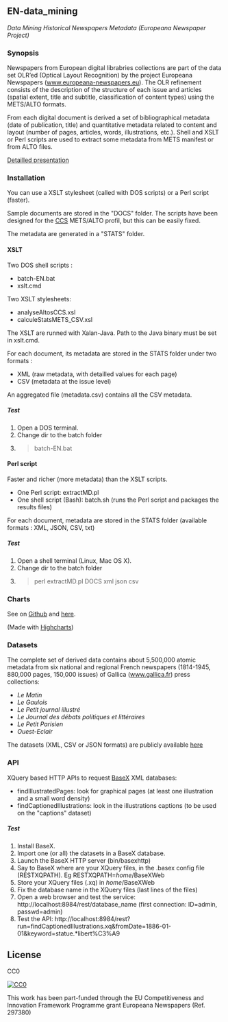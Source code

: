 ## EN-data_mining
*Data Mining Historical Newspapers Metadata (Europeana Newspaper Project)*

### Synopsis
Newspapers from European digital librabries collections are part of the data set OLR’ed (Optical Layout Recognition) by the project Europeana Newspapers (www.europeana-newspapers.eu). The OLR refinement consists of the description of the structure of each issue and articles (spatial extent, title and subtitle, classification of content types) using the METS/ALTO formats.

From each digital document is derived a set of bibliographical metadata (date of publication, title) and quantitative metadata related to content and layout (number of pages, articles, words, illustrations, etc.). Shell and XSLT or Perl scripts are used to extract some metadata from METS manifest or from ALTO files.

[Detailled presentation](http://altomator.github.io/EN-data_mining/)

### Installation
You can use a XSLT stylesheet (called with DOS scripts) or a Perl script (faster).

Sample documents are stored in the "DOCS" folder. The scripts have been designed for the [CCS](https://content-conversion.com/wp-content/uploads/2014/09/CCS-METS-ALTO-Info_basic_20140909.pdf) METS/ALTO profil, but this can be easily fixed.

The metadata are generated in a "STATS" folder.

#### XSLT
Two DOS shell scripts :
- batch-EN.bat
- xslt.cmd

Two XSLT stylesheets:
- analyseAltosCCS.xsl
- calculeStatsMETS_CSV.xsl

The XSLT are runned with Xalan-Java. Path to the Java binary must be set in xslt.cmd.

For each document, its metadata are stored in the STATS folder under two formats :
- XML (raw metadata, with detailled values for each page)
- CSV (metadata at the issue level)

An aggregated file (metadata.csv) contains all the CSV metadata.


##### Test
1. Open a DOS terminal.
2. Change dir to the batch folder
3. >batch-EN.bat 

#### Perl script
Faster and richer (more metadata) than the XSLT scripts.

- One Perl script: extractMD.pl 
- One shell script (Bash): batch.sh (runs the Perl script and packages the results files)

For each document, metadata are stored in the STATS folder (available formats : XML, JSON, CSV, txt)


##### Test
1. Open a shell terminal (Linux, Mac OS X).
2. Change dir to the batch folder
3. >perl extractMD.pl DOCS xml json csv



### Charts
See on [Github](https://github.com/altomator/EN-data_mining/tree/master/Charts) and [here](http://altomator.github.io/EN-data_mining/).

(Made with [Highcharts](www.highcharts.com))

### Datasets
The complete set of derived data contains about 5,500,000 atomic metadata from six national and regional French newspapers (1814-1945, 880,000 pages, 150,000 issues) of Gallica (www.gallica.fr) press collections:
- *Le Matin*
- *Le Gaulois*
- *Le Petit journal illustré*
- *Le Journal des débats politiques et littéraires*
- *Le Petit Parisien*
- *Ouest-Eclair*

The datasets (XML, CSV or JSON formats) are publicly available [here](http://altomator.github.io/EN-data_mining)

### API 
XQuery based HTTP APIs to request [BaseX](http://basex.org/) XML databases:
- findIllustratedPages: look for graphical pages (at least one illustration and a small word density)
- findCaptionedIllustrations: look in the illustrations captions (to be used on the "captions" dataset)

##### Test
1. Install BaseX.
2. Import one (or all) the datasets in a BaseX database.
3. Launch the BaseX HTTP server (bin/basexhttp)
4. Say to BaseX where are your XQuery files, in the .basex config file (RESTXQPATH). Eg RESTXQPATH=$home$/BaseXWeb
4. Store your XQuery files (.xq) in $home$/BaseXWeb
5. Fix the database name in the XQuery files (last lines of the files)
6. Open a web browser and test the service: http://localhost:8984/rest/database_name (first connection: ID=admin, passwd=admin)
7. Test the API: http://localhost:8984/rest?run=findCaptionedIllustrations.xq&fromDate=1886-01-01&keyword=statue.*libert%C3%A9


## License
CC0

<a href="http://creativecommons.org/publicdomain/zero/1.0/"><img src="https://camo.githubusercontent.com/4df6de8c11e31c357bf955b12ab8c55f55c48823/68747470733a2f2f6c6963656e7365627574746f6e732e6e65742f702f7a65726f2f312e302f38387833312e706e67" alt="CC0" data-canonical-src="https://licensebuttons.net/p/zero/1.0/88x31.png" style="max-width:100%;"></a>

This work has been part-funded through the EU Competitiveness and Innovation Framework Programme grant Europeana Newspapers (Ref. 297380)



